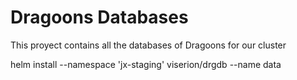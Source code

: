 # Dragoons Databases

This proyect contains all the databases of Dragoons for our cluster

helm install --namespace 'jx-staging' viserion/drgdb --name data